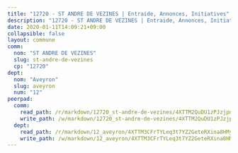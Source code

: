 ```yaml
---
title: "12720 - ST ANDRE DE VEZINES | Entraide, Annonces, Initiatives"
description: "12720 - ST ANDRE DE VEZINES | Entraide, Annonces, Initiatives"
date: 2020-01-11T14:09:21+09:00
collapsible: false
layout: commune
comm:
  nom: "ST ANDRE DE VEZINES"
  slug: st-andre-de-vezines
  cp: "12720"
dept:
  nom: "Aveyron"
  slug: aveyron
  num: "12"
peerpad:
  comm:
    read_path: /r/markdown/12720_st-andre-de-vezines/4XTTM2QuDU1zPJzjpnZFh9Aa5HxnoaJVE8XwTxbZr5MYBBHbL
    write_path: /w/markdown/12720_st-andre-de-vezines/4XTTM2QuDU1zPJzjpnZFh9Aa5HxnoaJVE8XwTxbZr5MYBBHbL-K3TgTomv9n7bEmD3o5M6KXTBg6rXPGq2oAH89XrC1gu7PWxWTyoRaDaAsgghAoE6Wp6KzW9DSLPMtbeHVvVD1s9CGCrx6NpweBRS1i4XEBqxSuN3sp8cmZYW6KayjcVnLPTYzrez
  dept:
    read_path: /r/markdown/12_aveyron/4XTTM3CFrTYLeq3t7YZ2GeteRXina8HMy585xLdATaEm28gJq
    write_path: /w/markdown/12_aveyron/4XTTM3CFrTYLeq3t7YZ2GeteRXina8HMy585xLdATaEm28gJq-K3TgUfu3tdsvnJNzfCjLcQBm4uQ83gag77qnaAo9pjUvbpQyfAVAxJdyULKffeJFVcGHHVraYZNVQhiGBeBUKBFLy2Vr8dapgU6tQCmoJQ6dgnoqRGmK9bSxqhW9VArfxRuTPcgV
---
```


